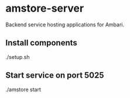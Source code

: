 # amstore-server
Backend service hosting applications for Ambari.

## Install components
./setup.sh

## Start service on port 5025
./amstore start

